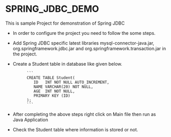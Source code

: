 # SPRING_JDBC_DEMO



This is sample Project for demonstration of Spring JDBC 
  - In order to configure the project you need to follow the some steps.
  - Add Spring JDBC specific latest libraries mysql-connector-java.jar, org.springframework.jdbc.jar and org.springframework.transaction.jar in the project.
  - Create a Student table in database like given below.
  

              ```
              CREATE TABLE Student(
                 ID   INT NOT NULL AUTO_INCREMENT,
                 NAME VARCHAR(20) NOT NULL,
                 AGE  INT NOT NULL,
                 PRIMARY KEY (ID)
              );
              ```
  - After completing the above steps right click on Main file then run as Java Application
  - Check the Student table where information is stored or not.
